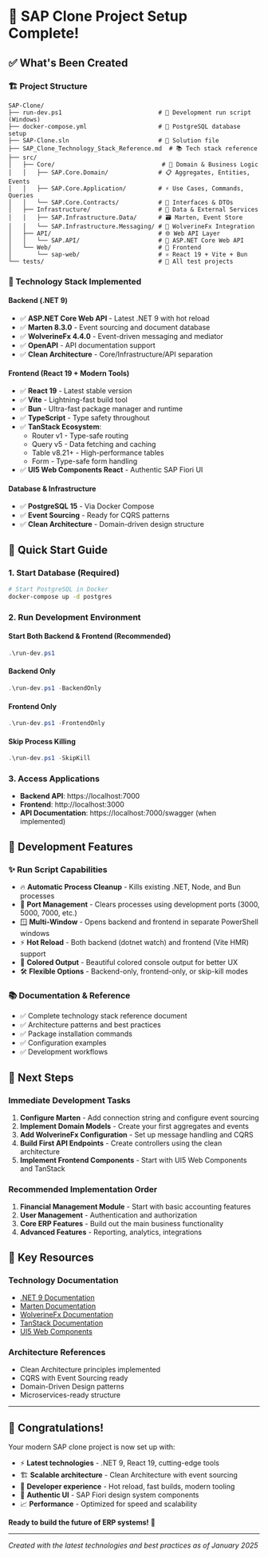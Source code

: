# 🎉 SAP Clone Project Setup Complete!

## ✅ **What's Been Created**

### **🏗️ Project Structure**
```
SAP-Clone/
├── run-dev.ps1                           # 🚀 Development run script (Windows)
├── docker-compose.yml                    # 🐳 PostgreSQL database setup
├── SAP-Clone.sln                         # 🔧 Solution file
├── SAP_Clone_Technology_Stack_Reference.md  # 📚 Tech stack reference
├── src/
│   ├── Core/                              # 🧠 Domain & Business Logic
│   │   ├── SAP.Core.Domain/              # 📋 Aggregates, Entities, Events
│   │   ├── SAP.Core.Application/         # ⚡ Use Cases, Commands, Queries  
│   │   └── SAP.Core.Contracts/           # 📝 Interfaces & DTOs
│   ├── Infrastructure/                   # 🔌 Data & External Services
│   │   ├── SAP.Infrastructure.Data/      # 🗃️ Marten, Event Store
│   │   └── SAP.Infrastructure.Messaging/ # 📨 WolverineFx Integration
│   ├── API/                              # 🌐 Web API Layer
│   │   └── SAP.API/                      # 🔗 ASP.NET Core Web API
│   └── Web/                              # 🎨 Frontend
│       └── sap-web/                      # ⚛️ React 19 + Vite + Bun
└── tests/                                # 🧪 All test projects
```

### **🚀 Technology Stack Implemented**

#### **Backend (.NET 9)**
- ✅ **ASP.NET Core Web API** - Latest .NET 9 with hot reload
- ✅ **Marten 8.3.0** - Event sourcing and document database
- ✅ **WolverineFx 4.4.0** - Event-driven messaging and mediator
- ✅ **OpenAPI** - API documentation support
- ✅ **Clean Architecture** - Core/Infrastructure/API separation

#### **Frontend (React 19 + Modern Tools)**
- ✅ **React 19** - Latest stable version
- ✅ **Vite** - Lightning-fast build tool  
- ✅ **Bun** - Ultra-fast package manager and runtime
- ✅ **TypeScript** - Type safety throughout
- ✅ **TanStack Ecosystem**:
  - Router v1 - Type-safe routing
  - Query v5 - Data fetching and caching
  - Table v8.21+ - High-performance tables
  - Form - Type-safe form handling
- ✅ **UI5 Web Components React** - Authentic SAP Fiori UI

#### **Database & Infrastructure**
- ✅ **PostgreSQL 15** - Via Docker Compose
- ✅ **Event Sourcing** - Ready for CQRS patterns
- ✅ **Clean Architecture** - Domain-driven design structure

## 🚀 **Quick Start Guide**

### **1. Start Database (Required)**
```bash
# Start PostgreSQL in Docker
docker-compose up -d postgres
```

### **2. Run Development Environment**

#### **Start Both Backend & Frontend** (Recommended)
```powershell
.\run-dev.ps1
```

#### **Backend Only**
```powershell
.\run-dev.ps1 -BackendOnly
```

#### **Frontend Only**  
```powershell
.\run-dev.ps1 -FrontendOnly
```

#### **Skip Process Killing**
```powershell
.\run-dev.ps1 -SkipKill
```

### **3. Access Applications**
- **Backend API**: https://localhost:7000
- **Frontend**: http://localhost:3000
- **API Documentation**: https://localhost:7000/swagger (when implemented)

## 🔧 **Development Features**

### **✨ Run Script Capabilities**
- 🔥 **Automatic Process Cleanup** - Kills existing .NET, Node, and Bun processes
- 🎯 **Port Management** - Clears processes using development ports (3000, 5000, 7000, etc.)
- 🪟 **Multi-Window** - Opens backend and frontend in separate PowerShell windows
- ⚡ **Hot Reload** - Both backend (dotnet watch) and frontend (Vite HMR) support
- 🎨 **Colored Output** - Beautiful colored console output for better UX
- 🛠️ **Flexible Options** - Backend-only, frontend-only, or skip-kill modes

### **📚 Documentation & Reference**
- ✅ Complete technology stack reference document
- ✅ Architecture patterns and best practices
- ✅ Package installation commands  
- ✅ Configuration examples
- ✅ Development workflows

## 🎯 **Next Steps**

### **Immediate Development Tasks**
1. **Configure Marten** - Add connection string and configure event sourcing
2. **Implement Domain Models** - Create your first aggregates and events
3. **Add WolverineFx Configuration** - Set up message handling and CQRS
4. **Build First API Endpoints** - Create controllers using the clean architecture
5. **Implement Frontend Components** - Start with UI5 Web Components and TanStack

### **Recommended Implementation Order**
1. **Financial Management Module** - Start with basic accounting features
2. **User Management** - Authentication and authorization
3. **Core ERP Features** - Build out the main business functionality
4. **Advanced Features** - Reporting, analytics, integrations

## 📖 **Key Resources**

### **Technology Documentation**
- [.NET 9 Documentation](https://learn.microsoft.com/en-us/dotnet/core/whats-new/dotnet-9/)
- [Marten Documentation](https://martendb.io/)
- [WolverineFx Documentation](https://wolverine.netlify.app/)
- [TanStack Documentation](https://tanstack.com/)
- [UI5 Web Components](https://sap.github.io/ui5-webcomponents/)

### **Architecture References**
- Clean Architecture principles implemented
- CQRS with Event Sourcing ready
- Domain-Driven Design patterns
- Microservices-ready structure

---

## 🎊 **Congratulations!**

Your modern SAP clone project is now set up with:
- ⚡ **Latest technologies** - .NET 9, React 19, cutting-edge tools
- 🏗️ **Scalable architecture** - Clean Architecture with event sourcing  
- 🚀 **Developer experience** - Hot reload, fast builds, modern tooling
- 🎨 **Authentic UI** - SAP Fiori design system components
- 📈 **Performance** - Optimized for speed and scalability

**Ready to build the future of ERP systems!** 🚀

---

*Created with the latest technologies and best practices as of January 2025* 